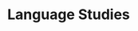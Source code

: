 ---
title: "Language Studies"
layout: category
permalink: /categories/languagestudies/
author_profile: true
taxonomy: LanguageStudies
---